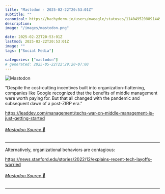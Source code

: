 ```yaml
---
title: "Mastodon - 2025-02-22T20:53:01Z"
subtitle: ""
canonical: https://hachyderm.io/users/mweagle/statuses/114049520889144994
description:
image: "/images/mastodon.png"

date: 2025-02-22T20:53:01Z
lastmod: 2025-02-22T20:53:01Z
image: ""
tags: ["Social Media"]

categories: ["mastodon"]
# generated: 2025-05-22T22:29:20-07:00
---
```

![Mastodon](/images/mastodon.png)

<p>&quot;Despite the cost-cutting incentives built into organization-flattening, companies like Google recognized that the benefits of middle management were worth paying for. But that all changed with the pandemic and subsequent dawn of a post-ZIRP era.”</p><p><a href="https://leaddev.com/management/techs-war-on-middle-management-is-just-getting-started" target="_blank" rel="nofollow noopener noreferrer" translate="no"><span class="invisible">https://</span><span class="ellipsis">leaddev.com/management/techs-w</span><span class="invisible">ar-on-middle-management-is-just-getting-started</span></a></p>


###### [Mastodon Source 🐘](https://hachyderm.io/@mweagle/114049520889144994)

___

<p>Alternatively, organizational behaviors are contagious:</p><p><a href="https://news.stanford.edu/stories/2022/12/explains-recent-tech-layoffs-worried" target="_blank" rel="nofollow noopener noreferrer" translate="no"><span class="invisible">https://</span><span class="ellipsis">news.stanford.edu/stories/2022</span><span class="invisible">/12/explains-recent-tech-layoffs-worried</span></a></p>


###### [Mastodon Source 🐘](https://hachyderm.io/@mweagle/114049530356466901)

___
